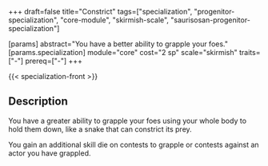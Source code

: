 +++
draft=false
title="Constrict"
tags=["specialization", "progenitor-specialization", "core-module", "skirmish-scale", "saurisosan-progenitor-specialization"]

[params]
  abstract="You have a better ability to grapple your foes."
  [params.specialization]
    module="core"
    cost="2 sp"
    scale="skirmish"
    traits=["-"]
    prereq=["-"]
+++

{{< specialization-front >}}

## Description

You have a greater ability to grapple your foes using your whole body to hold them down, like a snake that can constrict its prey. 

You gain an additional skill die on contests to grapple or contests against an actor you have grappled.


